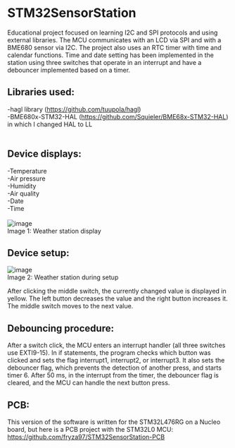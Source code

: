 STM32SensorStation
==================

Educational project focused on learning I2C and SPI protocols and using external libraries. The MCU communicates with an LCD via SPI and with a BME680 sensor via I2C. The project also uses an RTC timer with time and calendar functions. Time and date setting has been implemented in the station using three switches that operate in an interrupt and have a debouncer implemented based on a timer.

Libraries used:<br />
---------------------

-hagl library (https://github.com/tuupola/hagl)<br />
-BME680x-STM32-HAL (https://github.com/Squieler/BME68x-STM32-HAL) in which I changed HAL to LL<br />
<br />

Device displays:<br />
----------------------
-Temperature<br />
-Air pressure<br />
-Humidity<br />
-Air quality<br />
-Date<br />
-Time<br />
<br />
![image](https://github.com/user-attachments/assets/5acbb2d1-2751-49a3-88cf-f59397ebb921)<br />
Image 1: Weather station display

Device setup:<br />
--------------------
![image](https://github.com/user-attachments/assets/5e449aee-dd01-4173-922c-8ca355a4857f)<br />
Image 2: Weather station during setup

After clicking the middle switch, the currently changed value is displayed in yellow. The left button decreases the value and the right button increases it. The middle switch moves to the next value.

Debouncing procedure:<br />
---------------------------
After a switch click, the MCU enters an interrupt handler (all three switches use EXTI9-15). In if statements, the program checks which button was clicked and sets the flag interrupt1, interrupt2, or interrupt3. It also sets the debouncer flag, which prevents the detection of another press, and starts timer 6. After 50 ms, in the interrupt from the timer, the debouncer flag is cleared, and the MCU can handle the next button press.

PCB:<br />
---------------------

This version of the software is written for the STM32L476RG on a Nucleo board, but here is a PCB project with the STM32L0 MCU: https://github.com/fryza97/STM32SensorStation-PCB

